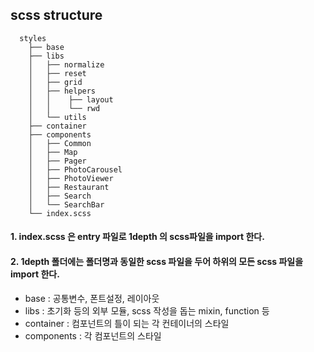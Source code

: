## scss structure

```
  styles  
    ├── base  
    ├── libs    
    │   ├── normalize  
    │   ├── reset  
    │   ├── grid   
    │   ├── helpers  
    │   │    ├── layout  
    │   │    └── rwd  
    │   └── utils  
    ├── container 
    ├── components      
    │   ├── Common    
    │   ├── Map     
    │   ├── Pager     
    │   ├── PhotoCarousel   
    │   ├── PhotoViewer    
    │   ├── Restaurant    
    │   ├── Search    
    │   └── SearchBar    
    └── index.scss  
```

#### 1. __index.scss__ 은 entry 파일로 1depth 의 scss파일을 import 한다.
#### 2. 1depth 폴더에는 폴더명과 동일한 scss 파일을 두어 하위의 모든 scss 파일을 import 한다.

- base : 공통변수, 폰트설정, 레이아웃
- libs : 초기화 등의 외부 모듈, scss 작성을 돕는 mixin, function 등
- container : 컴포넌트의 틀이 되는 각 컨테이너의 스타일
- components : 각 컴포넌트의 스타일